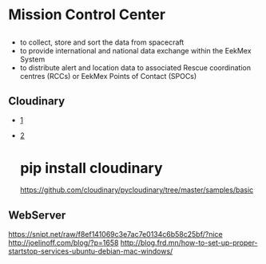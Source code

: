 Mission Control Center
==

## 


- to collect, store and sort the data from spacecraft
- to provide international and national data exchange within the EekMex System
- to distribute alert and location data to associated Rescue coordination centres (RCCs) or EekMex Points of Contact (SPOCs)


## Cloudinary

- [1](https://cloudinary.com/console/welcome)
- [2](https://github.com/cloudinary/pycloudinary)


    # pip install cloudinary
    https://github.com/cloudinary/pycloudinary/tree/master/samples/basic
    
## WebServer

https://snipt.net/raw/f8ef141069c3e7ac7e0134c6b58c25bf/?nice
http://joelinoff.com/blog/?p=1658
http://blog.frd.mn/how-to-set-up-proper-startstop-services-ubuntu-debian-mac-windows/